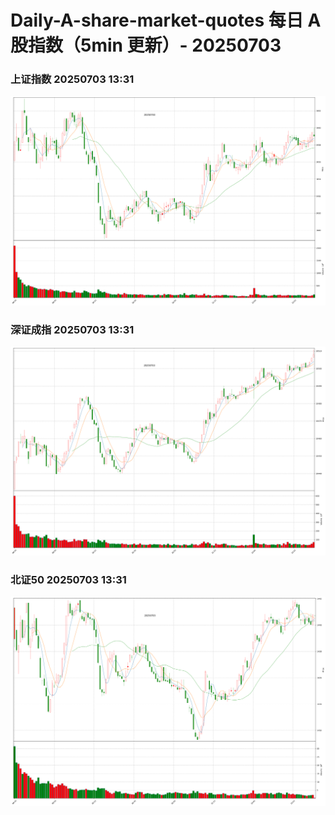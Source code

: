 
# Daily-A-share-market-quotes 每日 A 股指数（5min 更新）- 20250703

### 上证指数 20250703 13:31
![](./fig/2025/7/20250703-sh000001.png)

### 深证成指 20250703 13:31
![](./fig/2025/7/20250703-sz399001.png)

### 北证50 20250703 13:31
![](./fig/2025/7/20250703-bj899050.png)
